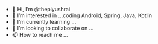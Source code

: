 - 👋 Hi, I’m @thepiyushrai
- 👀 I’m interested in ...coding Android, Spring, Java, Kotlin
- 🌱 I’m currently learning ...
- 💞️ I’m looking to collaborate on ...
- 📫 How to reach me ...

<!---
thepiyushrai/thepiyushrai is a ✨ special ✨ repository because its `README.md` (this file) appears on your GitHub profile.
You can click the Preview link to take a look at your changes.
--->
